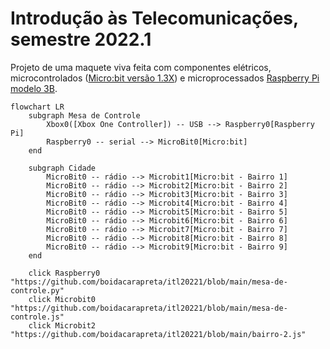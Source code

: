 # Introdução às Telecomunicações, semestre 2022.1

Projeto de uma maquete viva feita com componentes elétricos, microcontrolados ([Micro:bit versão 1.3X](https://tech.microbit.org/hardware/1-3-revision/)) e microprocessados [Raspberry Pi modelo 3B](https://www.raspberrypi.com/products/raspberry-pi-3-model-b/).

```mermaid
flowchart LR
    subgraph Mesa de Controle
        Xbox0([Xbox One Controller]) -- USB --> Raspberry0[Raspberry Pi]
        Raspberry0 -- serial --> MicroBit0[Micro:bit]
    end

    subgraph Cidade
        MicroBit0 -- rádio --> Microbit1[Micro:bit - Bairro 1]
        MicroBit0 -- rádio --> Microbit2[Micro:bit - Bairro 2]
        MicroBit0 -- rádio --> Microbit3[Micro:bit - Bairro 3]
        MicroBit0 -- rádio --> Microbit4[Micro:bit - Bairro 4]
        MicroBit0 -- rádio --> Microbit5[Micro:bit - Bairro 5]
        MicroBit0 -- rádio --> Microbit6[Micro:bit - Bairro 6]
        MicroBit0 -- rádio --> Microbit7[Micro:bit - Bairro 7]
        MicroBit0 -- rádio --> Microbit8[Micro:bit - Bairro 8]
        MicroBit0 -- rádio --> Microbit9[Micro:bit - Bairro 9]
    end

    click Raspberry0 "https://github.com/boidacarapreta/itl20221/blob/main/mesa-de-controle.py"
    click Microbit0 "https://github.com/boidacarapreta/itl20221/blob/main/mesa-de-controle.js"
    click Microbit2 "https://github.com/boidacarapreta/itl20221/blob/main/bairro-2.js"
```
